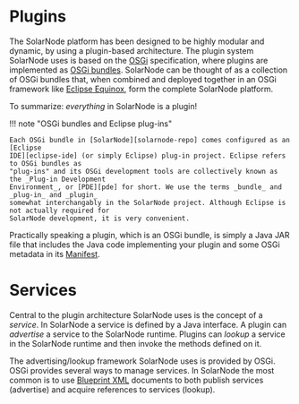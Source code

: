 # Plugins

The SolarNode platform has been designed to be highly modular and dynamic, by using a plugin-based
architecture. The plugin system SolarNode uses is based on the [OSGi][osgi] specification, where
plugins are implemented as [OSGi bundles][bundles]. SolarNode can be thought of as a collection of
OSGi bundles that, when combined and deployed together in an OSGi framework like [Eclipse
Equinox][eclipse-equinox], form the complete SolarNode platform.

To summarize: _everything_ in SolarNode is a plugin!

!!! note "OSGi bundles and Eclipse plug-ins"

	Each OSGi bundle in [SolarNode][solarnode-repo] comes configured as an [Eclipse
	IDE][eclipse-ide] (or simply Eclipse) plug-in project. Eclipse refers to OSGi bundles as
	"plug-ins" and its OSGi development tools are collectively known as the _Plug-in Development
	Environment_, or [PDE][pde] for short. We use the terms _bundle_ and _plug-in_ and _plugin_
	somewhat interchangably in the SolarNode project. Although Eclipse is not actually required for
	SolarNode development, it is very convenient.

Practically speaking a plugin, which is an OSGi bundle, is simply a Java JAR file that includes
the Java code implementing your plugin and some OSGi metadata in its [Manifest](manifest.md).

# Services

Central to the plugin architecture SolarNode uses is the concept of a _service_. In SolarNode a
service is defined by a Java interface. A plugin can _advertise_ a service to the SolarNode runtime.
Plugins can _lookup_ a service in the SolarNode runtime and then invoke the methods defined on it.

The advertising/lookup framework SolarNode uses is provided by OSGi. OSGi provides several ways to
manage services. In SolarNode the most common is to use [Blueprint XML](blueprint.md) documents to
both publish services (advertise) and acquire references to services (lookup).

[eclipse-equinox]: https://en.wikipedia.org/wiki/Equinox_(OSGi)
[eclipse-ide]: https://www.eclipse.org/ide/
[bundles]: https://en.wikipedia.org/wiki/OSGi#Bundles
[osgi]: https://en.wikipedia.org/wiki/OSGi
[pde]: https://www.eclipse.org/pde/
[solarnode-repo]: https://github.com/SolarNetwork/solarnetwork-node/
